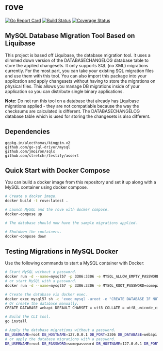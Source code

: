 # rove

[![Go Report Card](https://goreportcard.com/badge/github.com/josephspurrier/rove)](https://goreportcard.com/report/github.com/josephspurrier/rove)
[![Build Status](https://travis-ci.org/josephspurrier/rove.svg)](https://travis-ci.org/josephspurrier/rove)
[![Coverage Status](https://coveralls.io/repos/github/josephspurrier/rove/badge.svg?branch=master&timestamp=20180923-01)](https://coveralls.io/github/josephspurrier/rove?branch=master)

## MySQL Database Migration Tool Based on Liquibase

This project is based off Liquibase, the database migration tool. It uses a slimmed down version of the DATABASECHANGELOG database table to store the applied changesets. It only supports SQL (no XML) migrations currently. For the most part, you can take your existing SQL migration files and use them with this tool. You can also import this package into your application and apply changesets without having to store the migrations on physical files. This allows you manage DB migrations inside of your application so you can distribute single binary applications.

**Note:** Do not run this tool on a database that already has Liquibase migrations applied - they are not compatiable because the way the checksums are calculated is different. The DATABASECHANGELOG database table which is used for storing the changesets is also different.

## Dependencies

```
gopkg.in/alecthomas/kingpin.v2
github.com/go-sql-driver/mysql
github.com/jmoiron/sqlx
github.com/stretchr/testify/assert
```

## Quick Start with Docker Compose

You can build a docker image from this repository and set it up along with a MySQL container using docker compose.

```bash
# Create a docker image.
docker build -t rove:latest .

# Launch MySQL and the rove with docker compose.
docker-compose up

# The database should now have the sample migrations applied.

# Shutdown the containers.
docker-compose down
```

## Testing Migrations in MySQL Docker

Use the following commands to start a MySQL container with Docker:

```bash
# Start MySQL without a password.
docker run -d --name=mysql57 -p 3306:3306 -e MYSQL_ALLOW_EMPTY_PASSWORD=yes mysql:5.7
# or start MySQL with a password.
docker run -d --name=mysql57 -p 3306:3306 -e MYSQL_ROOT_PASSWORD=somepassword mysql:5.7

# Create the database via docker exec.
docker exec mysql57 sh -c 'exec mysql -uroot -e "CREATE DATABASE IF NOT EXISTS webapi DEFAULT CHARSET = utf8mb4 COLLATE = utf8mb4_unicode_ci;"'
# Or create the database manually.
CREATE DATABASE webapi DEFAULT CHARSET = utf8 COLLATE = utf8_unicode_ci;

# Build the CLI tool.
go install

# Apply the database migrations without a password.
DB_USERNAME=root DB_HOSTNAME=127.0.0.1 DB_PORT=3306 DB_DATABASE=webapi rove migrate all testdata/success.sql
# or apply the database migrations with a password.
DB_USERNAME=root DB_PASSWORD=somepassword DB_HOSTNAME=127.0.0.1 DB_PORT=3306 DB_DATABASE=webapi rove migrate all testdata/success.sql
```